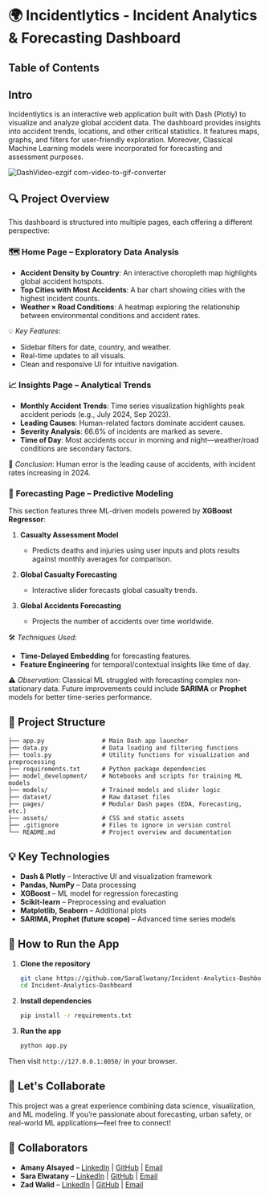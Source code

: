 # 🌍 Incidentlytics - Incident Analytics & Forecasting Dashboard


## Table of Contents


## Intro

Incidentlytics is an interactive web application built with Dash (Plotly) to visualize and analyze global accident data. The dashboard provides insights into accident trends, locations, and other critical statistics. It features maps, graphs, and filters for user-friendly exploration. Moreover, Classical Machine Learning models were incorporated for forecasting and assessment purposes.

![DashVideo-ezgif com-video-to-gif-converter](https://github.com/user-attachments/assets/1095449a-7585-454a-ac47-48dd57ec7de0)



## 🔍 Project Overview

This dashboard is structured into multiple pages, each offering a different perspective:


### 🗺️ **Home Page – Exploratory Data Analysis**

* **Accident Density by Country**: An interactive choropleth map highlights global accident hotspots.
* **Top Cities with Most Accidents**: A bar chart showing cities with the highest incident counts.
* **Weather × Road Conditions**: A heatmap exploring the relationship between environmental conditions and accident rates.

💡 *Key Features*:

* Sidebar filters for date, country, and weather.
* Real-time updates to all visuals.
* Clean and responsive UI for intuitive navigation.



### 📈 **Insights Page – Analytical Trends**

* **Monthly Accident Trends**: Time series visualization highlights peak accident periods (e.g., July 2024, Sep 2023).
* **Leading Causes**: Human-related factors dominate accident causes.
* **Severity Analysis**: 66.6% of incidents are marked as severe.
* **Time of Day**: Most accidents occur in morning and night—weather/road conditions are secondary factors.

📌 *Conclusion*: Human error is the leading cause of accidents, with incident rates increasing in 2024.



### 🤖 **Forecasting Page – Predictive Modeling**

This section features three ML-driven models powered by **XGBoost Regressor**:

1. **Casualty Assessment Model**

   * Predicts deaths and injuries using user inputs and plots results against monthly averages for comparison.

2. **Global Casualty Forecasting**

   * Interactive slider forecasts global casualty trends.

3. **Global Accidents Forecasting**

   * Projects the number of accidents over time worldwide.

🛠 *Techniques Used*:

* **Time-Delayed Embedding** for forecasting features.
* **Feature Engineering** for temporal/contextual insights like time of day.

⚠️ *Observation*: Classical ML struggled with forecasting complex non-stationary data. Future improvements could include **SARIMA** or **Prophet** models for better time-series performance.




## 📁 Project Structure

```
├── app.py                # Main Dash app launcher
├── data.py               # Data loading and filtering functions
├── tools.py              # Utility functions for visualization and preprocessing
├── requirements.txt      # Python package dependencies
├── model_development/    # Notebooks and scripts for training ML models
├── models/               # Trained models and slider logic
├── dataset/              # Raw dataset files
├── pages/                # Modular Dash pages (EDA, Forecasting, etc.)
├── assets/               # CSS and static assets
├── .gitignore            # Files to ignore in version control
└── README.md             # Project overview and documentation
```




## 💡 Key Technologies

* **Dash & Plotly** – Interactive UI and visualization framework
* **Pandas, NumPy** – Data processing
* **XGBoost** – ML model for regression forecasting
* **Scikit-learn** – Preprocessing and evaluation
* **Matplotlib, Seaborn** – Additional plots
* **SARIMA, Prophet (future scope)** – Advanced time series models




## 🚀 How to Run the App

1. **Clone the repository**

   ```bash
   git clone https://github.com/SaraElwatany/Incident-Analytics-Dashboard.git
   cd Incident-Analytics-Dashboard
   ```

2. **Install dependencies**

   ```bash
   pip install -r requirements.txt
   ```

3. **Run the app**

   ```bash
   python app.py
   ```

Then visit `http://127.0.0.1:8050/` in your browser.




## 🤝 Let's Collaborate

This project was a great experience combining data science, visualization, and ML modeling. If you’re passionate about forecasting, urban safety, or real-world ML applications—feel free to connect!




## 👥 Collaborators

* **Amany Alsayed** – [LinkedIn](https://www.linkedin.com/in/amany-alsayed82) | [GitHub](https://github.com/Amany-alsayed)  | [Email](amanyalsayed82@gmail.com)
* **Sara Elwatany** – [LinkedIn](https://www.linkedin.com/in/saraelwatany) | [GitHub](https://github.com/SaraElwatany)  | [Email](saraayman10000@gmail.com)
* **Zad Walid** – [LinkedIn](https://www.linkedin.com/in/zadwalid) | [GitHub](https://github.com/Zad-Walid)  | [Email](zadwalid06@gmail.com)

